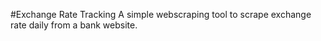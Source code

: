 #Exchange Rate Tracking
A simple webscraping tool to scrape exchange rate daily from a bank website.

